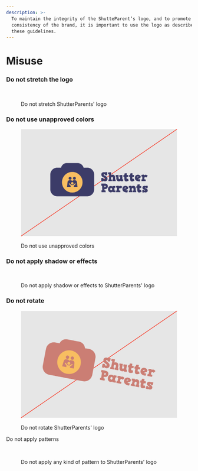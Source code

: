 ```yaml
---
description: >-
  To maintain the integrity of the ShutteParent’s logo, and to promote the
  consistency of the brand, it is important to use the logo as described in
  these guidelines.
---
```


# Misuse

### Do not stretch the logo

<figure><img src="../.gitbook/assets/Don’t stretch.png" alt=""><figcaption><p>Do not stretch ShutterParents' logo</p></figcaption></figure>

### Do not use unapproved colors

<figure><img src="../.gitbook/assets/Do not use unapproved colors.png" alt=""><figcaption><p>Do not use unapproved colors</p></figcaption></figure>

### Do not apply shadow or effects

<figure><img src="../.gitbook/assets/Don’t apply shadow or effects.png" alt=""><figcaption><p>Do not apply shadow or effects to ShutterParents' logo</p></figcaption></figure>

### Do not rotate

<figure><img src="../.gitbook/assets/do not rotate.png" alt=""><figcaption><p>Do not rotate ShutterParents' logo</p></figcaption></figure>

Do not apply patterns

<figure><img src="../.gitbook/assets/Don’t apply patterns.png" alt=""><figcaption><p>Do not apply any kind of pattern to ShutterParents' logo</p></figcaption></figure>

